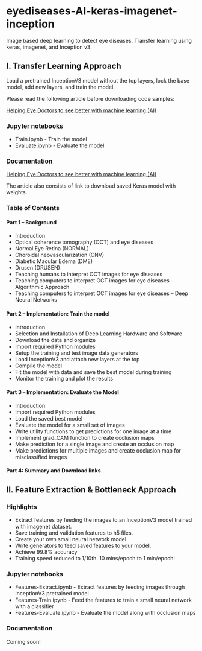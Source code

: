 # eyediseases-AI-keras-imagenet-inception
Image based deep learning to detect eye diseases. Transfer learning using keras, imagenet, and Inception v3.

## I. Transfer Learning Approach
Load a pretrained InceptionV3 model without the top layers, lock the base model, add new layers, and train the model.

Please read the following article before downloading code samples:

[Helping Eye Doctors to see better with machine learning (AI)](http://blog.mapshalli.org/index.php/2018/03/17/helping-eye-doctors-to-see-better-with-machine-learning-ai/)

### Jupyter notebooks
* Train.ipynb - Train the model
* Evaluate.ipynb - Evaluate the model


### Documentation
[Helping Eye Doctors to see better with machine learning (AI)](http://blog.mapshalli.org/index.php/2018/03/17/helping-eye-doctors-to-see-better-with-machine-learning-ai/)

The article also consists of link to download saved Keras model with weights.

### Table of Contents

#### Part 1 – Background
* Introduction
* Optical coherence tomography (OCT) and eye diseases
* Normal Eye Retina (NORMAL)
* Choroidal neovascularization (CNV)
* Diabetic Macular Edema (DME)
* Drusen (DRUSEN)
* Teaching humans to interpret OCT images for eye diseases
* Teaching computers to interpret OCT images for eye diseases – Algorithmic Approach
* Teaching computers to interpret OCT images for eye diseases – Deep Neural Networks

#### Part 2 – Implementation: Train the model
* Introduction
* Selection and Installation of Deep Learning Hardware and Software
* Download the data and organize
* Import required Python modules
* Setup the training and test image data generators
* Load InceptionV3 and attach new layers at the top
* Compile the model
* Fit the model with data and save the best model during training
* Monitor the training and plot the results

#### Part 3 – Implementation: Evaluate the Model
* Introduction
* Import required Python modules
* Load the saved best model
* Evaluate the model for a small set of images
* Write utility functions to get predictions for one image at a time
* Implement grad_CAM function to create occlusion maps
* Make prediction for a single image and create an occlusion map
* Make predictions for multiple images and create occlusion map for misclassified images

#### Part 4: Summary and Download links


## II. Feature Extraction & Bottleneck Approach

### Highlights

* Extract features by feeding the images to an InceptionV3 model trained with imagenet dataset.
* Save training and validation features to h5 files.
* Create your own small neural network model.
* Write generators to feed saved features to your model.
* Achieve 99.8% accuracy
* Training speed reduced to 1/10th. 10 mins/epoch to 1 min/epoch!


### Jupyter notebooks
* Features-Extract.ipynb - Extract features by feeding images through InceptionV3 pretrained model
* Features-Train.ipynb - Feed the features to train a small neural network with a classifier
* Features-Evaluate.ipynb - Evaluate the model along with occlusion maps

### Documentation
Coming soon!
